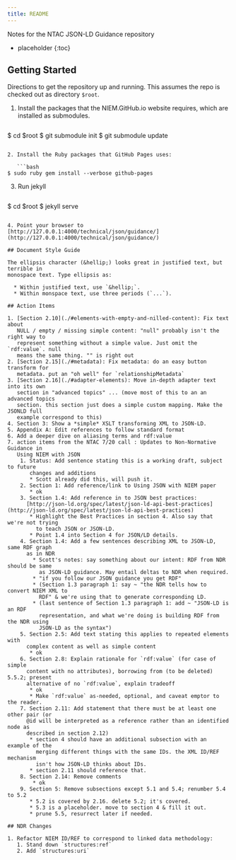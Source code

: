 ```yaml
---
title: README
---
```


Notes for the NTAC JSON-LD Guidance repository

* placeholder
{:toc}

## Getting Started

Directions to get the repository up and running. This assumes the repo is
checked out as directory `$root`.

1. Install the packages that the NIEM.GitHub.io website requires, which are
   installed as submodules.

   ```bash
$ cd $root
$ git submodule init
$ git submodule update
```

2. Install the Ruby packages that GitHub Pages uses:

   ```bash
$ sudo ruby gem install --verbose github-pages
```

3. Run jekyll

   ```bash
$ cd $root
$ jekyll serve
```

4. Point your browser to [http://127.0.0.1:4000/technical/json/guidance/](http://127.0.0.1:4000/technical/json/guidance/)

## Document Style Guide

The ellipsis character (&hellip;) looks great in justified text, but terrible in
monospace text. Type ellipsis as:

  * Within justified text, use `&hellip;`.
  * Within monspace text, use three periods (`...`).

## Action Items

1. [Section 2.10](./#elements-with-empty-and-nilled-content): Fix text about
   NULL / empty / missing simple content: "null" probably isn't the right way to
   represent something without a simple value. Just omit the `rdf:value`. null
   means the same thing. "" is right out
2. [Section 2.15](./#metadata): Fix metadata: do an easy button transform for
   metadata. put an "oh well" for `relationshipMetadata`
3. [Section 2.16](./#adapter-elements): Move in-depth adapter text into its own
   section in "advanced topics" ... (move most of this to an an advanced topics
   section. this section just does a simple custom mapping. Make the JSONLD full
   example correspond to this)
4. Section 3: Show a *simple* XSLT transforming XML to JSON-LD.
5. Appendix A: Edit references to follow standard format
6. Add a deeper dive on aliasing terms and rdf:value
7. action items from the NTAC 7/20 call : Updates to Non-Normative Guidance in
   Using NIEM with JSON
    1. Status: Add sentence stating this is a working draft, subject to future
       changes and additions
       * Scott already did this, will push it.
    2. Section 1: Add reference/link to Using JSON with NIEM paper
       * ok
    3. Section 1.4: Add reference in to JSON best practices:
      [http://json-ld.org/spec/latest/json-ld-api-best-practices](http://json-ld.org/spec/latest/json-ld-api-best-practices)
       * Highlight the Best Practices in section 4. Also say that we're not trying
         to teach JSON or JSON-LD.
       * Point 1.4 into Section 4 for JSON/LD details.
    4. Section 1.4: Add a few sentences describing XML to JSON-LD, same RDF graph
      as in NDR
        * Scott's notes: say something about our intent: RDF from NDR should be same
          as JSON-LD guidance. May entail deltas to NDR when required.
        * "if you follow our JSON guidance you get RDF"
        * (Section 1.3 paragraph 1: say ~ "the NDR tells how to convert NIEM XML to
          RDF" & we're using that to generate corresponding LD.
        * (last sentence of Section 1.3 paragraph 1: add ~ "JSON-LD is an RDF
          representation, and what we're doing is building RDF from the NDR using
          JSON-LD as the syntax")
    5. Section 2.5: Add text stating this applies to repeated elements with
      complex content as well as simple content
       * ok
    6. Section 2.8: Explain rationale for `rdf:value` (for case of simple
      content with no attributes), borrowing from (to be deleted) 5.5.2; present
      alternative of no `rdf:value`, explain tradeoff
       * ok
       * Make `rdf:value` as-needed, optional, and caveat emptor to the reader.
    7. Section 2.11: Add statement that there must be at least one other pair (or
      @id will be interpreted as a reference rather than an identified node as
      described in section 2.12)
       * section 4 should have an additional subsection with an example of the
         merging different things with the same IDs. the XML ID/REF mechanism
         isn't how JSON-LD thinks about IDs.
       * section 2.11 should reference that.
    8. Section 2.14: Remove comments
        * ok
    9. Section 5: Remove subsections except 5.1 and 5.4; renumber 5.4 to 5.2
       * 5.2 is covered by 2.16. delete 5.2; it's covered.
       * 5.3 is a placeholder. move to section 4 & fill it out.
       * prune 5.5, resurrect later if needed.

## NDR Changes

1. Refactor NIEM ID/REF to correspond to linked data methodology:
   1. Stand down `structures:ref`
   2. Add `structures:uri`

